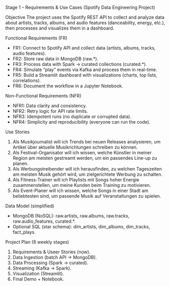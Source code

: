Stage 1 – Requirements & Use Cases (Spotify Data Engineering Project)

Objective
The project uses the Spotify REST API to collect and analyze data about artists, tracks, albums, and audio features (danceability, energy, etc.), then processes and visualizes them in a dashboard.

Functional Requirements (FR)
- FR1: Connect to Spotify API and collect data (artists, albums, tracks, audio features).
- FR2: Store raw data in MongoDB (raw.*).
- FR3: Process data with Spark → curated collections (curated.*).
- FR4: Simulate “play” events via Kafka and process them in real-time.
- FR5: Build a Streamlit dashboard with visualizations (charts, top lists, correlations).
- FR6: Document the workflow in a Jupyter Notebook.

Non-Functional Requirements (NFR)
- NFR1: Data clarity and consistency.
- NFR2: Retry logic for API rate limits.
- NFR3: Idempotent runs (no duplicate or corrupted data).
- NFR4: Simplicity and reproducibility (everyone can run the code).

Use Stories
1. Als Musikjournalist will ich Trends bei neuen Releases analysieren, um Artikel über aktuelle Musikrichtungen schreiben zu können.
2. Als Festival-Organisator will ich wissen, welche Künstler in meiner Region am meisten gestreamt werden, um ein passendes Line-up zu planen.
3. Als Werbungstreibender will ich herausfinden, zu welchen Tageszeiten am meisten Musik gehört wird, um zielgerichtete Werbung zu schalten.
4. Als Fitness-Trainer will ich Playlists mit Songs hoher Energie zusammenstellen, um meine Kunden beim Training zu motivieren.
5. Als Event-Planer will ich wissen, welche Songs in einer Stadt am beliebtesten sind, um passende Musik auf Veranstaltungen zu spielen.

Data Model (simplified)
- MongoDB (NoSQL): raw.artists, raw.albums, raw.tracks, raw.audio_features, curated.*.
- Optional SQL (star schema): dim_artists, dim_albums, dim_tracks, fact_plays.

Project Plan (6 weekly stages)
1. Requirements & Useer Stories  (now).
2. Data Ingestion (batch API → MongoDB).
3. Data Processing (Spark → curated).
4. Streaming (Kafka → Spark).
5. Visualization (Streamlit).
6. Final Demo + Notebook.

